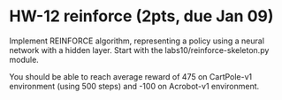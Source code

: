 # HW-12 reinforce (2pts, due Jan 09)

Implement REINFORCE algorithm, representing a policy using a neural network with a hidden layer. Start with the labs10/reinforce-skeleton.py module.

You should be able to reach average reward of 475 on CartPole-v1 environment (using 500 steps) and -100 on Acrobot-v1 environment.
